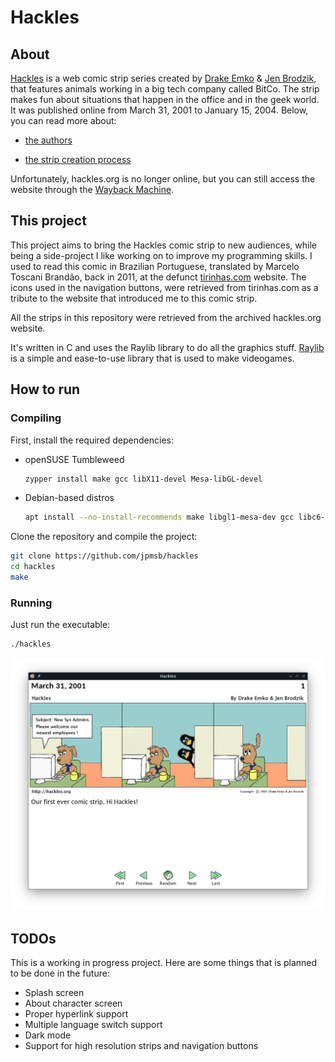 # Hackles

## About
[Hackles](http://web.archive.org/web/20091015091950/http://www.hackles.org/) is a web comic strip series created by [Drake Emko](http://web.archive.org/web/20091015094542/http://www.hackles.org/etc/drake.html) & [Jen Brodzik](http://web.archive.org/web/20091015094512/http://www.hackles.org/etc/jen.html), that features animals working in a big tech company called BitCo. The strip makes fun about situations that happen in the office and in the geek world. It was published online from March 31, 2001 to January 15, 2004. Below, you can read more about:

- [the authors](http://web.archive.org/web/20091015091950/http://www.hackles.org/authors.html)

- [the strip creation process](http://web.archive.org/web/20091015094111/http://www.hackles.org/etc/metamorph.html)


Unfortunately, hackles.org is no longer online, but you can still access the website through the [Wayback Machine](http://web.archive.org/web/20091015091950/http://www.hackles.org/).

## This project

This project aims to bring the Hackles comic strip to new audiences, while being a side-project I like working on to improve my programming skills. I used to read this comic in Brazilian Portuguese, translated by Marcelo Toscani Brandão, back in 2011, at the defunct [tirinhas.com](https://web.archive.org/web/20081014025043/http://www.tirinhas.com/) website. The icons used in the navigation buttons, were retrieved from tirinhas.com as a tribute to the website that introduced me to this comic strip.

All the strips in this repository were retrieved from the archived hackles.org website.

It's written in C and uses the Raylib library to do all the graphics stuff. [Raylib](https://www.raylib.com/) is a simple and ease-to-use library that is used to make videogames.

## How to run

### Compiling

First, install the required dependencies:

- openSUSE Tumbleweed
  ```bash
  zypper install make gcc libX11-devel Mesa-libGL-devel
  ```

- Debian-based distros
  ```bash
  apt install --no-install-recommends make libgl1-mesa-dev gcc libc6-dev
  ```

Clone the repository and compile the project:

```bash
git clone https://github.com/jpmsb/hackles
cd hackles
make
```

### Running

Just run the executable:

```bash
./hackles
```

![Hackles initial screen](images/hackles_screenshot.png)

## TODOs

This is a working in progress project. Here are some things that is planned to be done in the future:

 - Splash screen
 - About character screen
 - Proper hyperlink support
 - Multiple language switch support
 - Dark mode
 - Support for high resolution strips and navigation buttons